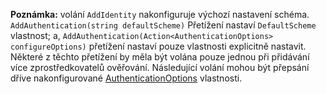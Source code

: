**Poznámka:** volání `AddIdentity` nakonfiguruje výchozí nastavení schéma. `AddAuthentication(string defaultScheme)` Přetížení nastaví `DefaultScheme` vlastnost; a, `AddAuthentication(Action<AuthenticationOptions> configureOptions)` přetížení nastaví pouze vlastnosti explicitně nastavit. Některé z těchto přetížení by měla být volána pouze jednou při přidávání více zprostředkovatelů ověřování. Následující volání mohou být přepsání dříve nakonfigurované [AuthenticationOptions](https://docs.microsoft.com/aspnet/core/api/microsoft.aspnetcore.builder.authenticationoptions) vlastnosti.